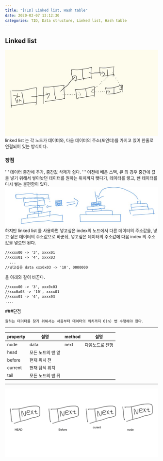```yaml
---
title: "[TID] Linked list, Hash table"
date: 2020-02-07 13:12:30
categories: TID, Data structure, Linked list, Hash table
---
```


## Linked list  
![Linked_list](https://github.com/KJoobin/kjoobin.github.io/blob/master/assets/images/Linked_list.jpeg?raw=true_)
linked list 는 각 노드가 데이터와, 다음 데이터의 주소(포인터)를 가지고 있어 한줄로 연결되어 있는 방식이다.  
### 장점  
'''
데이터 중간에 추가, 중간값 삭제가 쉽다.
'''
이전에 배운 스택, 큐 의 경우 중간에 값을 넣기 위해서 쌓아놧던 데이터를 원하는 위치까지 뺏다가, 데이터를 쌓고, 뺀 데이터를 다시 쌓는 불편함이 있다.  
![liinkedList_stack](https://github.com/KJoobin/kjoobin.github.io/blob/master/assets/images/liinkedList_stack.png?raw=true_)
하지만 linked list 를 사용하면 넣고싶은 index의 노드에서 다른 데이터의 주소값을, 넣고 싶은 데이터의 주소값으로 바꾼뒤, 넣고싶은 데이터의 주소값에 다음 index 의
주소값을 넣으면 된다.
```
//xxxx00 -> '3', xxxx01
//xxxx01 -> '4', xxxx03
  ...
//넣고싶은 data xxx0x03 -> '10', 0000000
```
을 아래와 같이 바꾼다.
```
//xxxx00 -> '3', xxx0x03
//xxx0x03 -> '10', xxxx01
//xxxx01 -> '4', xxxx03
....
```
###단점  
```
원하는 데이터를 찾기 위해서는 처음부터 데이터의 위치까지 O(n) 번 수행해야 한다.
```

---
property | 설명 | method | 설명 |
| --- | --- | --- | --- |
| node | data | next | 다음노드로 진행 |
| head | 모든 노드의 맨 앞 |
| before | 현재 위치 전 |
| current | 현재 탐색 위치 |
|tail | 모든 노드의 맨 뒤 |
---

![liinkedList_property](https://github.com/KJoobin/kjoobin.github.io/blob/master/assets/images/liinkedList_property.png?raw=true_)

